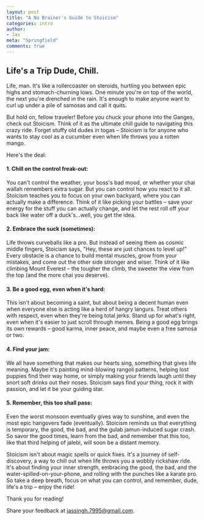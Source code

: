 ```yaml
---
layout: post
title: "A No Brainer's Guide to Stoicism"
categories: intro
author:
- Jas
meta: "Springfield"
comments: true
---
```

## Life's a Trip Dude, Chill.

Life, man. It's like a rollercoaster on steroids, hurtling you between epic highs and stomach-churning lows. One minute you're on top of the world, the next you're drenched in the rain. It's enough to make anyone want to curl up under a pile of samosas and call it quits.

But hold on, fellow traveler! Before you chuck your phone into the Ganges, check out Stoicism. Think of it as the ultimate chill guide to navigating this crazy ride. Forget stuffy old dudes in togas – Stoicism is for anyone who wants to stay cool as a cucumber even when life throws you a rotten mango.

Here's the deal:

#### 1. **Chill on the control freak-out:** 
You can't control the weather, your boss's bad mood, or whether your chai wallah remembers extra sugar. But you can control how you react to it all. Stoicism teaches you to focus on your own backyard, where you can actually make a difference. Think of it like picking your battles – save your energy for the stuff you can actually change, and let the rest roll off your back like water off a duck's...well, you get the idea.

#### 2. **Embrace the suck (sometimes):** 

Life throws curveballs like a pro. But instead of seeing them as cosmic middle fingers, Stoicism says, "Hey, these are just chances to level up!" Every obstacle is a chance to build mental muscles, grow from your mistakes, and come out the other side stronger and wiser. Think of it like climbing Mount Everest – the tougher the climb, the sweeter the view from the top (and the more chai you deserve).

#### 3. **Be a good egg, even when it's hard:** 
This isn't about becoming a saint, but about being a decent human even when everyone else is acting like a herd of hangry langurs. Treat others with respect, even when they're being total jerks. Stand up for what's right, even when it's easier to just scroll through memes. Being a good egg brings its own rewards – good karma, inner peace, and maybe even a free samosa or two.

#### 4. **Find your jam:** 
We all have something that makes our hearts sing, something that gives life meaning. Maybe it's painting mind-blowing rangoli patterns, helping lost puppies find their way home, or simply making your friends laugh until they snort soft drinks out their noses. Stoicism says find your thing, rock it with passion, and let it be your guiding star.

#### 5. **Remember, this too shall pass:**
 Even the worst monsoon eventually gives way to sunshine, and even the most epic hangovers fade (eventually). Stoicism reminds us that everything is temporary, the good, the bad, and the gulab jamun-induced sugar crash. So savor the good times, learn from the bad, and remember that this too, like that third helping of jalebi, will soon be a distant memory.

Stoicism isn't about magic spells or quick fixes. It's a journey of self-discovery, a way to chill out when life throws you a wobbly rickshaw ride. It's about finding your inner strength, embracing the good, the bad, and the water-spilled-on-your-phone, and rolling with the punches like a karate pro. So take a deep breath, focus on what you can control, and remember, dude, life's a trip – enjoy the ride!


Thank you for reading!

Share your feedback at [jassingh.7995@gmail.com](mailto:jassingh.7995@gmail.com?subject=Feedback).